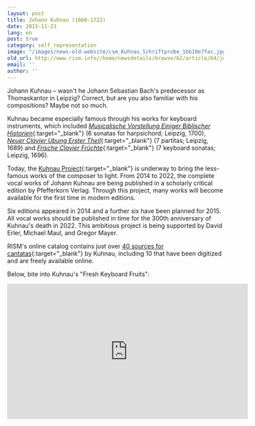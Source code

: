 ```yaml
---
layout: post
title: Johann Kuhnau (1660-1722)
date: 2015-11-23
lang: en
post: true
category: self_representation
image: "/images/news-old-website/csm_Kuhnau_Schriftprobe_1bb10e7fac.jpg"
old_url: http://www.rism.info//home/newsdetails/browse/62/article/64/johann-kuhnau-1660-1722.html
email: ''
author: ''
---
```



Johann Kuhnau – wasn't he Johann Sebastian Bach's predecessor as Thomaskantor in Leipzig? Correct, but are you also familiar with his compositions? Maybe not so much.

Kuhnau became especially famous through his works for keyboard instruments, which included [_Musicalische Vorstellung Einiger Biblischer Historien_](https://opac.rism.info/search?id=00000990035758){:target="_blank"} (6 sonatas for harpsichord; Leipzig, 1700), [_Neuer Clavier Ubung Erster Theil_](https://opac.rism.info/search?id=00000990035743){:target="_blank"} (7 partitas; Leipzig, 1689) and [_Frische Clavier Früchte_](https://opac.rism.info/search?View=rism&documentid=00000990035752){:target="_blank"} (7 keyboard sonatas; Leipzig, 1696).

Today, the [Kuhnau Project](http://www.pfefferkorn-verlag.com/de/das-kuhnau-projekt/){:target="_blank"} is underway to bring the less-famous works of the composer to light. From 2014 to 2022, the complete vocal works of Johann Kuhnau are being published in a scholarly critical edition by Pfefferkorn Verlag. Through this project, many works will become available for the first time in modern editions.

Six editions appeared in 2014 and a further six have been planned for 2015. All vocal works should be published in time for the 300th anniversary of Kuhnau's death in 2022. This ambitious project is being supported by David Erler, Michael Maul, and Gregor Mayer.

RISM's online catalog contains just over [40 sources for cantatas](https://opac.rism.info/search?View=rism&author=johann+kuhnau&subject=cantatas){:target="_blank"} by Kuhnau, including 10 that have been digitized and are freely available online.

Below, bite into Kuhnau's "Fresh Keyboard Fruits":
<iframe width="560" height="315" src="https://www.youtube.com/embed/seTVELK-vX0" frameborder="0" allowfullscreen></iframe>





<script type="text/javascript">var switchTo5x=true;</script><script type="text/javascript" src="http://w.sharethis.com/button/buttons.js"></script><script type="text/javascript">stLight.options({publisher: "9b601438-1ce1-49d8-bfd7-9cff5df54c17", doNotHash: false, doNotCopy: false, hashAddressBar: false});</script>